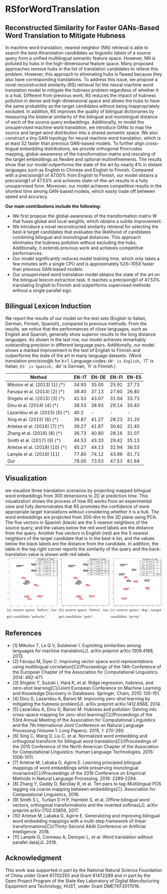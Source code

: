 # RSforWordTranslation
## Reconstructed Similarity for Faster GANs-Based Word Translation to Mitigate Hubness
In machine word translation, nearest neighbor (NN) retrieval is able to search the best-Ktranslation candidates as linguistic labels of a source query from a unified multilingual semantic feature space. However, NN is polluted by hubs in the high-dimensional feature space. Many proposed approaches remove hubs in the list of translation candidates to relieve this problem. However, this approach to eliminating hubs is flawed because they also have corresponding translations. To address this issue, we propose a novel reconstructed similarity (RS) retrieval for the neural machine word translation model to mitigate the hubness problem regardless of whether it is a hub. Different from previous work, RS reduces the impact of hubness pollution in dense and high-dimensional space and allows the hubs to have the same probability as the target candidates without being inappropriately excluded. In addition, RS improves the quality of bilingual dictionaries by measuring the bilateral similarity of the bilingual and monolingual distance of each of the source query embeddings. Additionally, to model the unsupervised machine word translation, we introduce GANs to map the source and target word distribution into a shared semantic space. We also construct a tiny GAN topology for neural machine word translation, which is at least 52 faster than previous GAN-based models. To further align cross-lingual embedding distributions, we provide orthogonal Procrustes mapping, global-awareness of the transformation matrix and rescaling of the target embeddings as flexible and optional multirefinements. The results show that our model outperforms the state of the art by nearly 4% in distant languages such as English to Chinese and English to Finnish. 
Compared with a precision@1 of 47.00% from English to Finnish, our model obtains a precision@1 of 47.53\% and achieves state-of-the-art results in a fully unsupervised form. Moreover, our model achieves competitive results in the shortest time among GAN-based models, which easily trade off between speed and accuracy. 

**Our main contributions include the following:**
- We first propose the global-awareness of the transformation matrix W that fuses global and local weights, which obtains a subtle improvement.
- We introduce a novel reconstructed similarity retrieval for selecting the best-k target candidates that evaluates the likelihood of candidates combining bilingual and monolingual distances. This approach eliminates the hubness pollution without excluding the hubs. Additionally, it extends previous work and achieves competitive performances.
- Our model significantly reduces model training time, which only takes a few minutes with a single CPU and is approximately 52X~105X faster than previous GAN-based models.		
- Our unsupervised word translation model obtains the state of the art on the bilingual lexicon extraction task. It reaches a precision@1 of 47.53%  translating English to Finnish and outperforms supervised methods without a single parallel sign.

## Bilingual Lexicon Induction
We report the results of our model on the test sets (English to Italian, German, Finnish, Spanish), compared to previous methods.
From the results, we notice that the performances of close languages, such as English and Spanish, generally show superior results to the long distance languages. As shown in the last row, our model achieves remarkably outstanding precision in different language pairs. Additionally, our model shows a marked improvement in the test of English to Finnish and outperforms the state of the art in many language datasets. (Word translation precision@k for k=1. Language codes: `EN' is English, `IT' is Italian, `ES' is Spanish, `de' is German, `fi' is Finnish.)

Method 	| EN-IT | EN-DE | EN-FI | EN-ES
-|-|-|-|-
Mikolov et al. (2013) [1] (*) | 34.93 | 35.00 | 25.91 | 27.73
Faruqui et al. (2014) [2] (*) | 38.40 | 37.13 | 27.60 | 26.80
Shigeto et al. (2015) [3] (*) | 41.53 | 43.07 | 31.04 | 33.73
Dinu et al. (2014) [4] (*) | 38.53 | 38.93 | 29.14 | 30.40
Lazaridou et al. (2015) [5] (*) | 40.2 | - | - | -
Xing et al. (2015) [6] (*) | 36.87 | 41.27 | 28.23 | 31.20
Artetxe et al. (2016) [7] (*) | 39.27  | 41.87 | 30.62 |  31.40
Zhang et al. (2016) [8] (*) | 36.73 | 40.80 | 28.16 | 31.07		
Smith et al. (2017) [9] (*) | 44.53 | 43.33 | 29.42 | 35.13
Artetxe et al. (2018) [10] (*) | 45.27 | 44.13 | 32.94 | 36.53
Lample et al. (2018) [11] | 77.80 | 74.12 |  43.96 | 81.73 
Our | 78.00 | 73.53 | 47.53 | 81.64 
 
## Visualization
we visualize three translation scenarios by projecting mapped bilingual word embeddings from 300 dimensions to 2D at prediction time. 
This visualization shows the process of how RS works from an experimental view and fully demonstrates that RS promotes the confidence of more appropriate target translations without considering whether it is a hub. The word embeddings are projected from 300-dim to the 2D plane using PCA. The five vectors in Spanish (black) are the 5 nearest neighbors of the source query, and the values below the red word labels are the distance from the query. Another five vectors in English (red) are the 5 nearest neighbors of the target candidate that is in the best-k list, and the values below the black labels are the distance from the candidate. In addition, the table in the top right corner reports the similarity of the query and the back-translation value is shown with red labels.
![](https://github.com/djzgroup/RSforWordTranslation/blob/master/visualizaition.jpg)

## References
- [1] Mikolov T, Le Q V, Sutskever I. Exploiting similarities among languages for machine translation[J]. arXiv preprint arXiv:1309.4168, 2013.
- [2] Faruqui M, Dyer C. Improving vector space word representations using multilingual correlation[C]//Proceedings of the 14th Conference of the European Chapter of the Association for Computational Linguistics. 2014: 462-471.
- [3] Shigeto Y, Suzuki I, Hara K, et al. Ridge regression, hubness, and zero-shot learning[C]//Joint European Conference on Machine Learning and Knowledge Discovery in Databases. Springer, Cham, 2015: 135-151.
- [4] Dinu G, Lazaridou A, Baroni M. Improving zero-shot learning by mitigating the hubness problem[J]. arXiv preprint arXiv:1412.6568, 2014.
- [5] Lazaridou A, Dinu G, Baroni M. Hubness and pollution: Delving into cross-space mapping for zero-shot learning[C]//Proceedings of the 53rd Annual Meeting of the Association for Computational Linguistics and the 7th International Joint Conference on Natural Language Processing (Volume 1: Long Papers). 2015, 1: 270-280.
- [6] Xing C, Wang D, Liu C, et al. Normalized word embedding and orthogonal transform for bilingual word translation[C]//Proceedings of the 2015 Conference of the North American Chapter of the Association for Computational Linguistics: Human Language Technologies. 2015: 1006-1011.
- [7] Artetxe M, Labaka G, Agirre E. Learning principled bilingual mappings of word embeddings while preserving monolingual invariance[C]//Proceedings of the 2016 Conference on Empirical Methods in Natural Language Processing. 2016: 2289-2294.
- [8] Zhang Y, Gaddy D, Barzilay R, et al. Ten pairs to tag-Multilingual POS tagging via coarse mapping between embeddings[C]. Association for Computational Linguistics, 2016.
- [9] Smith S L, Turban D H P, Hamblin S, et al. Offline bilingual word vectors, orthogonal transformations and the inverted softmax[J]. arXiv preprint arXiv:1702.03859, 2017.
- [10] Artetxe M, Labaka G, Agirre E. Generalizing and improving bilingual word embedding mappings with a multi-step framework of linear transformations[C]//Thirty-Second AAAI Conference on Artificial Intelligence. 2018.
- [11] Lample G, Conneau A, Denoyer L, et al. Word translation without parallel data[J]. 2018.

## Acknowledgment
This work was supported in part by the National Natural Science Foundation of China under Grant 61702350 and Grant 61472289 and in part by the Open Project Program of the State Key Laboratory of Digital Manufacturing Equipment and Technology, HUST, under Grant DMETKF2017016.
